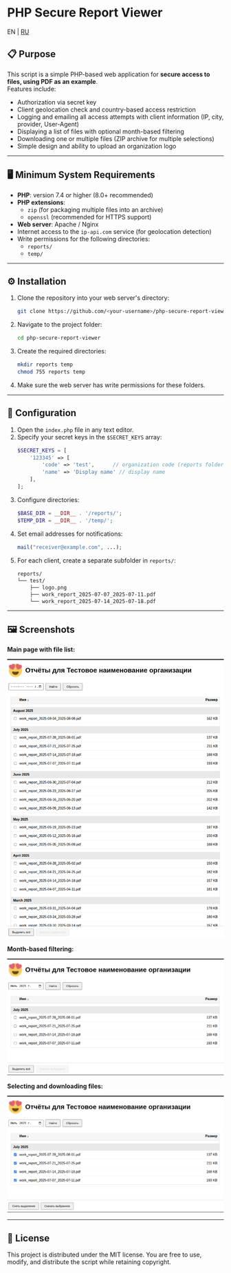 # PHP Secure Report Viewer
EN | [RU](README_ru.MD)

## 📋 Purpose

This script is a simple PHP-based web application for **secure access to files, using PDF as an example**.  
Features include:
- Authorization via secret key
- Client geolocation check and country-based access restriction
- Logging and emailing all access attempts with client information (IP, city, provider, User-Agent)
- Displaying a list of files with optional month-based filtering
- Downloading one or multiple files (ZIP archive for multiple selections)
- Simple design and ability to upload an organization logo

---

## 🖥 Minimum System Requirements

- **PHP**: version 7.4 or higher (8.0+ recommended)
- **PHP extensions**:
  - `zip` (for packaging multiple files into an archive)
  - `openssl` (recommended for HTTPS support)
- **Web server**: Apache / Nginx
- Internet access to the `ip-api.com` service (for geolocation detection)
- Write permissions for the following directories:
  - `reports/`
  - `temp/`

---

## ⚙ Installation

1. Clone the repository into your web server's directory:
   ```bash
   git clone https://github.com/<your-username>/php-secure-report-viewer.git
   ```
2. Navigate to the project folder:
   ```bash
   cd php-secure-report-viewer
   ```
3. Create the required directories:
   ```bash
   mkdir reports temp
   chmod 755 reports temp
   ```
4. Make sure the web server has write permissions for these folders.

---

## 🔧 Configuration

1. Open the `index.php` file in any text editor.
2. Specify your secret keys in the `$SECRET_KEYS` array:
   ```php
   $SECRET_KEYS = [
       '123345' => [
           'code' => 'test',      // organization code (reports folder)
           'name' => 'Display name' // display name
       ],
   ];
   ```
3. Configure directories:
   ```php
   $BASE_DIR = __DIR__ . '/reports/';
   $TEMP_DIR = __DIR__ . '/temp/';
   ```
4. Set email addresses for notifications:
   ```php
   mail("receiver@example.com", ...);
   ```
5. For each client, create a separate subfolder in `reports/`:
   ```
   reports/
   └── test/
       ├── logo.png
       ├── work_report_2025-07-07_2025-07-11.pdf
       └── work_report_2025-07-14_2025-07-18.pdf
   ```

---

## 🖼 Screenshots

**Main page with file list:**

![File list](screenshots/list.png)

**Month-based filtering:**

![Filter](screenshots/filter.png)

**Selecting and downloading files:**

![Download](screenshots/download.png)

---

## 📜 License
This project is distributed under the MIT license. You are free to use, modify, and distribute the script while retaining copyright.

